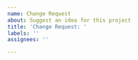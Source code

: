 ```yaml
---
name: Change Request
about: Suggest an idea for this project
title: 'Change Request: '
labels: ''
assignees: ''

---
```



